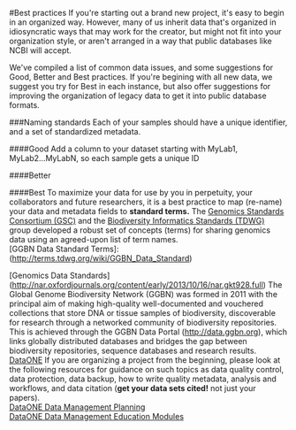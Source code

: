 #Best practices
If you're starting out a brand new project, it's easy to begin in an organized way. However, many of us
inherit data that's organized in idiosyncratic ways that may work for the creator, but might not fit into
your organization style, or aren't arranged in a way that public databases like NCBI will accept. 

We've compiled a list of common data issues, and some suggestions for Good, Better and Best practices. If you're
begining with all new data, we suggest you try for Best in each instance, but also offer suggestions for improving
the organization of legacy data to get it into public database formats.

###Naming standards
Each of your samples should have a unique identifier, and a set of standardized metadata.

####Good
Add a column to your dataset starting with MyLab1, MyLab2...MyLabN, so each sample gets a unique ID

####Better


####Best
To maximize your data for use by you in perpetuity, your collaborators and future researchers, it is a best practice to map (re-name) your data and metadata fields to **standard terms.** The [Genomics Standards Consortium (GSC)](http://gensc.org/) and the [Biodiversity Informatics Standards (TDWG)](http://www.tdwg.org/) group developed a robust set of concepts (terms) for sharing genomics data using an agreed-upon list of term names.  
[GGBN Data Standard Terms]: (http://terms.tdwg.org/wiki/GGBN_Data_Standard)

[Genomics Data Standards]
(http://nar.oxfordjournals.org/content/early/2013/10/16/nar.gkt928.full)
The Global Genome Biodiversity Network (GGBN) was formed in 2011 with the principal aim of making high-quality well-documented and vouchered collections that store DNA or tissue samples of biodiversity, discoverable for research through a networked community of biodiversity repositories. This is achieved through the GGBN Data Portal (http://data.ggbn.org), which links globally distributed databases and bridges the gap between biodiversity repositories, sequence databases and research results. 
[DataONE](https://www.dataone.org/)
If you are organizing a project from the beginning, please look at the following resources for guidance on such topics as data quality control, data protection, data backup, how to write quality metadata, analysis and workflows, and data citation (**get your data sets cited!** not just your papers).  
[DataONE Data Management Planning](https://www.dataone.org/data-management-planning)  
[DataONE Data Management Education Modules](https://www.dataone.org/education-modules)

